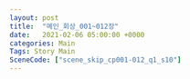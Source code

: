 ```yaml
---
layout: post
title:  "메인_회상_001~012장"
date:   2021-02-06 05:00:00 +0000
categories: Main
Tags: Story Main
SceneCode: ["scene_skip_cp001-012_q1_s10"]
---
```

